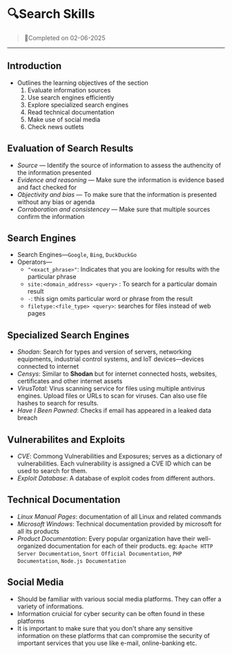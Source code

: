 # 🔍Search Skills

> 📅Completed on 02-06-2025
---
## Introduction
- Outlines the learning objectives of the section
    1. Evaluate information sources
    2. Use search engines efficiently 
    3. Explore specialized search engines
    4. Read technical documentation
    5. Make use of social media
    6. Check news outlets

## Evaluation of Search Results
- *Source* — Identify the source of information to assess the authencity of the information presented
- *Evidence and reasoning* — Make sure the information is evidence based and fact checked for
- *Objectivity and bias* — To make sure that the information is presented without any bias or agenda
- *Corroboration and consistencey* — Make sure that multiple sources confirm the information

## Search Engines
- Search Engines—`Google`, `Bing`, `DuckDuckGo`
- Operators— 
    - `"<exact_phrase>"`: Indicates that you are looking for results with the particular phrase
    - `site:<domain_address> <query>` : To search for a particular domain result
    - `-`: this sign omits particular word or phrase from the result
    - `filetype:<file_type> <query>`: searches for files instead of web pages

## Specialized Search Engines
- *Shodan*: Search for types and version of servers, networking equipments, industrial control systems, and IoT devices—devices connected to internet
- *Censys*: Similar to **Shodan** but for internet connected hosts, websites, certificates and other internet assets
- *VirusTotal*: Virus scanning service for files using multiple antivirus engines. Upload files or URLs to scan for viruses. Can also use file hashes to search for results.
- *Have I Been Pawned*: Checks if email has appeared in a leaked data breach

## Vulnerabilites and Exploits
- *CVE*: Commong Vulnerabilities and Exposures; serves as a dictionary of vulnerabilities. Each vulnerability is assigned a CVE ID which can be used to search for them.
- *Exploit Database*: A database of exploit codes from different authors.

## Technical Documentation
- *Linux Manual Pages*: documentation of all Linux and related commands
- *Microsoft Windows*: Technical documentation provided by microsoft for all its products
- *Product Documentation*: Every popular organization have their well-organized documentation for each of their products. eg: `Apache HTTP Server Documentation`, `Snort Official Documentation`, `PHP Documentation`, `Node.js Documentation`

## Social Media
- Should be familiar with various social media platforms. They can offer a variety of informations.
- Information cruicial for cyber security can be often found in these platforms
- It is important to make sure that you don't share any sensitive information on these platforms that can compromise the security of important services that you use like e-mail, online-banking etc.
